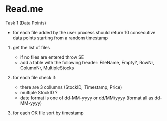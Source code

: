 # Read.me
Task 1 (Data Points)

- for each file added by the user process should return 10 consecutive data points starting from a random timestamp

1) get the list of files
    - if no files are entered throw SE
    - add a table with the following header: FileName, Empty?, RowNr, ColumnNr, MultipleStocks
2) for each file check if:
    - there are 3 collumns (StockID, Timestamp, Price)
    - multiple StockID ?
    - date format is one of dd-MM-yyyy or dd/MM/yyyy (format all as dd-MM-yyyy)
    
3) for each OK file sort by timestamp